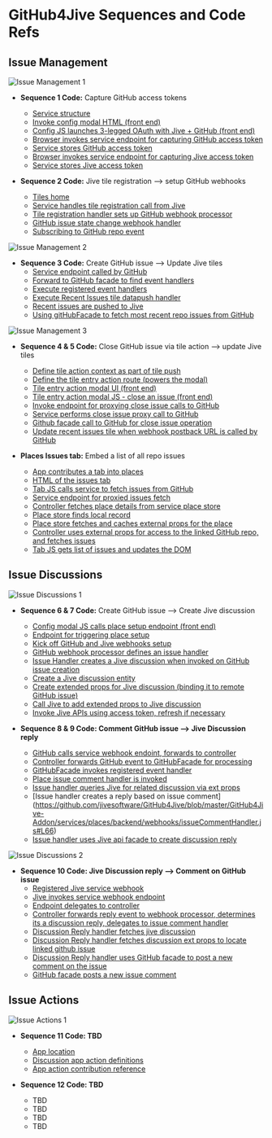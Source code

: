 # GitHub4Jive Sequences and Code Refs

## Issue Management

![](https://github.com/jivesoftware/GitHub4Jive/blob/master/GitHub4Jive-Addon/images/issues1.jpg "Issue Management 1")

* **Sequence 1 Code:** Capture GitHub access tokens
  * [Service structure](https://github.com/jivesoftware/GitHub4Jive/blob/master/GitHub4Jive-Addon)
  * [Invoke config modal HTML (front end)](https://github.com/jivesoftware/GitHub4Jive/blob/master/GitHub4Jive-Addon/public/configuration.html)
  * [Config JS launches 3-legged OAuth with Jive + GitHub (front end)](https://github.com/jivesoftware/GitHub4Jive/blob/master/GitHub4Jive-Addon/public/javascripts/configurePlace.js#L199)
  * [Browser invokes service endpoint for capturing GitHub access token](https://github.com/jivesoftware/GitHub4Jive/blob/master/GitHub4Jive-Addon/services/github/backend/routes/gitHubEndpoints.js#L102)
  * [Service stores GitHub access token](https://github.com/jivesoftware/GitHub4Jive/blob/master/GitHub4Jive-Addon/services/github/backend/gitHubOAuthController.js#L42)
  * [Browser invokes service endpoint for capturing Jive access token](https://github.com/jivesoftware/GitHub4Jive/blob/master/GitHub4Jive-Addon/services/jive/backend/routes/jiveEndpoints.js)
  * [Service stores Jive access token](https://github.com/jivesoftware/GitHub4Jive/blob/master/GitHub4Jive-Addon/services/jive/backend/jiveOAuthController.js)

* **Sequence 2 Code:** Jive tile registration --> setup GitHub webhooks
  * [Tiles home](https://github.com/jivesoftware/GitHub4Jive/tree/master/GitHub4Jive-Addon/tiles)
  * [Service handles tile registration call from Jive](https://github.com/jivesoftware/GitHub4Jive/blob/master/GitHub4Jive-Addon/tiles/github-issues-recent/backend/controller.js#L54)
  *  [Tile registration handler sets up GitHub webhook processor](https://github.com/jivesoftware/GitHub4Jive/blob/master/GitHub4Jive-Addon/tiles/github-issues-recent/backend/webhooks/webhookProcessor.js)
  * [GitHub issue state change webhook handler](https://github.com/jivesoftware/GitHub4Jive/blob/master/GitHub4Jive-Addon/tiles/github-issues-recent/backend/webhooks/issueHandler.js)
  *  [Subscribing to GitHub repo event](https://github.com/jivesoftware/GitHub4Jive/blob/master/GitHub4Jive-Addon/lib/github4jive/gitHubFacade.js#L211)

![](https://github.com/jivesoftware/GitHub4Jive/blob/master/GitHub4Jive-Addon/images/issues2.jpg "Issue Management 2")

* **Sequence 3 Code:** Create GitHub issue --> Update Jive tiles
  * [Service endpoint called by GitHub](https://github.com/jivesoftware/GitHub4Jive/blob/master/GitHub4Jive-Addon/services/github/backend/routes/gitHubEndpoints.js#L28)
  * [Forward to GitHub facade to find event handlers](https://github.com/jivesoftware/GitHub4Jive/blob/master/GitHub4Jive-Addon/services/github/backend/gitHubController.js#L40)
  * [Execute registered event handlers](https://github.com/jivesoftware/GitHub4Jive/blob/master/GitHub4Jive-Addon/lib/github4jive/gitHubFacade.js#L306)
  * [Execute Recent Issues tile datapush handler](https://github.com/jivesoftware/GitHub4Jive/blob/master/GitHub4Jive-Addon/tiles/github-issues-recent/backend/webhooks/issueHandler.js#L38)
  * [Recent issues are pushed to Jive](https://github.com/jivesoftware/GitHub4Jive/blob/master/GitHub4Jive-Addon/tiles/github-issues-recent/backend/tileInstanceProcessor.js)
  * [Using gitHubFacade to fetch most recent repo issues from GitHub](https://github.com/jivesoftware/GitHub4Jive/blob/master/GitHub4Jive-Addon/lib/github4jive/gitHubFacade.js#L125)
  
![](https://github.com/jivesoftware/GitHub4Jive/blob/master/GitHub4Jive-Addon/images/issues3.jpg "Issue Management 3")

* **Sequence 4 & 5 Code:** Close GitHub issue via tile action --> update Jive tiles
  * [Define tile action context as part of tile push](https://github.com/jivesoftware/GitHub4Jive/blob/master/GitHub4Jive-Addon/tiles/github-issues-recent/backend/tileInstanceProcessor.js#L77)
  * [Define the tile entry action route (powers the modal)](https://github.com/jivesoftware/GitHub4Jive/blob/master/GitHub4Jive-Addon/tiles/github-issues-recent/backend/routes/action/get.js)
  * [Tile entry action modal UI (front end)](https://github.com/jivesoftware/GitHub4Jive/blob/master/GitHub4Jive-Addon/tiles/github-issues-recent/public/action.html)
  * [Tile entry action modal JS - close an issue (front end)](https://github.com/jivesoftware/GitHub4Jive/blob/master/GitHub4Jive-Addon/tiles/github-issues-recent/public/javascripts/action.js#L84)
  * [Invoke endpoint for proxying close issue calls to GitHub](https://github.com/jivesoftware/GitHub4Jive/blob/master/GitHub4Jive-Addon/services/github/backend/routes/gitHubEndpoints.js#L66)
  * [Service performs close issue proxy call to GitHub](https://github.com/jivesoftware/GitHub4Jive/blob/master/GitHub4Jive-Addon/services/github/backend/gitHubController.js#L143)
  * [Github facade call to GitHub for close issue operation](https://github.com/jivesoftware/GitHub4Jive/blob/master/GitHub4Jive-Addon/lib/github4jive/gitHubFacade.js#L158)
  * [Update recent issues tile when webhook postback URL is called by GitHub](https://github.com/jivesoftware/GitHub4Jive/blob/master/GitHub4Jive-Addon/services/places/backend/webhooks/issueHandler.js)

* **Places Issues tab:** Embed a list of all repo issues
  * [App contributes a tab into places](https://github.com/jivesoftware/GitHub4Jive/blob/master/GitHub4Jive-Addon/apps/GitHub4Jive/public/app.xml#L101)
  * [HTML of the issues tab](https://github.com/jivesoftware/GitHub4Jive/blob/master/GitHub4Jive-Addon/apps/GitHub4Jive/public/place-tab.html)
  * [Tab JS calls service to fetch issues from GitHub](https://github.com/jivesoftware/GitHub4Jive/blob/master/GitHub4Jive-Addon/apps/GitHub4Jive/public/javascripts/actions/place-tab.js#L23)
  * [Service endpoint for proxied issues fetch](https://github.com/jivesoftware/GitHub4Jive/blob/master/GitHub4Jive-Addon/services/github/backend/routes/gitHubEndpoints.js#L52)
  * [Controller fetches place details from service place store](https://github.com/jivesoftware/GitHub4Jive/blob/master/GitHub4Jive-Addon/services/github/backend/gitHubController.js#L84)
  * [Place store finds local record](https://github.com/jivesoftware/GitHub4Jive/blob/master/GitHub4Jive-Addon/lib/github4jive/placeStore.js#L115)
  * [Place store fetches and caches external props for the place](https://github.com/jivesoftware/GitHub4Jive/blob/master/GitHub4Jive-Addon/lib/github4jive/placeStore.js#L79)
  * [Controller uses external props for access to the linked GitHub repo, and fetches issues](https://github.com/jivesoftware/GitHub4Jive/blob/master/GitHub4Jive-Addon/services/github/backend/gitHubController.js#L86)
  * [Tab JS gets list of issues and updates the DOM](https://github.com/jivesoftware/GitHub4Jive/blob/master/GitHub4Jive-Addon/apps/GitHub4Jive/public/javascripts/actions/place-tab.js#L30)

## Issue Discussions

![](https://github.com/jivesoftware/GitHub4Jive/blob/master/GitHub4Jive-Addon/images/discussions1.jpg "Issue Discussions 1")

* **Sequence 6 & 7 Code:** Create GitHub issue --> Create Jive discussion
  * [Config modal JS calls place setup endpoint (front end)](https://github.com/jivesoftware/GitHub4Jive/blob/master/GitHub4Jive-Addon/public/javascripts/configurePlace.js#L255)
  * [Endpoint for triggering place setup](https://github.com/jivesoftware/GitHub4Jive/blob/master/GitHub4Jive-Addon/services/places/backend/routes/placeEndpoints.js#L22)
  * [Kick off GitHub and Jive webhooks setup](https://github.com/jivesoftware/GitHub4Jive/blob/master/GitHub4Jive-Addon/services/places/backend/placeController.js#L80)
  * [GitHub webhook processor defines an issue handler](https://github.com/jivesoftware/GitHub4Jive/blob/master/GitHub4Jive-Addon/services/places/backend/webhooks/webhookProcessor.js)
  * [Issue Handler creates a Jive discussion when invoked on GitHub issue creation](https://github.com/jivesoftware/GitHub4Jive/blob/master/GitHub4Jive-Addon/services/places/backend/webhooks/issueHandler.js#L51)
  *  [Create a Jive discussion entity](https://github.com/jivesoftware/GitHub4Jive/blob/master/GitHub4Jive-Addon/lib/github4jive/JiveContentBuilder.js#L88)
  *  [Create extended props for Jive discussion (binding it to remote GitHub issue)](https://github.com/jivesoftware/GitHub4Jive/blob/master/GitHub4Jive-Addon/services/places/backend/webhooks/issueHandler.js#L70)
  * [Call Jive to add extended props to Jive discussion](https://github.com/jivesoftware/GitHub4Jive/blob/master/GitHub4Jive-Addon/lib/github4jive/JiveApiFacade.js#L229)
  * [Invoke Jive APIs using access token, refresh if necessary](https://github.com/jivesoftware/jive-sdk/blob/master/jive-sdk-api/lib/community/community.js#L226)

* **Sequence 8 & 9 Code: Comment GitHub issue --> Jive Discussion reply**
  * [GitHub calls service webhook endoint, forwards to controller](https://github.com/jivesoftware/GitHub4Jive/blob/master/GitHub4Jive-Addon/services/github/backend/routes/gitHubEndpoints.js#L28)
  * [Controller forwards GitHub event to GitHubFacade for processing](https://github.com/jivesoftware/GitHub4Jive/blob/master/GitHub4Jive-Addon/services/github/backend/gitHubController.js#L40)
  * [GitHubFacade invokes registered event handler](https://github.com/jivesoftware/GitHub4Jive/blob/master/GitHub4Jive-Addon/lib/github4jive/gitHubFacade.js#L306)
  * [Place issue comment handler is invoked](https://github.com/jivesoftware/GitHub4Jive/blob/master/GitHub4Jive-Addon/services/places/backend/webhooks/issueCommentHandler.js#L42)
  * [Issue handler queries Jive for related discussion via ext props](https://github.com/jivesoftware/GitHub4Jive/blob/master/GitHub4Jive-Addon/lib/github4jive/helpers.js#L18)
  * [Issue handler creates a reply based on issue comment] (https://github.com/jivesoftware/GitHub4Jive/blob/master/GitHub4Jive-Addon/services/places/backend/webhooks/issueCommentHandler.js#L66)
  * [Issue handler uses Jive api facade to create discussion reply](https://github.com/jivesoftware/GitHub4Jive/blob/master/GitHub4Jive-Addon/lib/github4jive/JiveApiFacade.js#L208)

![](https://github.com/jivesoftware/GitHub4Jive/blob/master/GitHub4Jive-Addon/images/discussions2.jpg "Issue Discussions 2")

* **Sequence 10 Code: Jive Discussion reply --> Comment on GitHub issue**
  * [Registered Jive service webhook](https://github.com/jivesoftware/GitHub4Jive/blob/master/GitHub4Jive-Addon/services/places/backend/placeController.js#L107) 
  * [Jive invokes service webhook endpoint](https://github.com/jivesoftware/GitHub4Jive/blob/master/GitHub4Jive-Addon/services/jive/backend/routes/jiveEndpoints.js#L27)
  * [Endpoint delegates to controller](https://github.com/jivesoftware/GitHub4Jive/blob/master/GitHub4Jive-Addon/services/jive/backend/jiveController.js#L30)
  * [Controller forwards reply event to webhook processor, determines its a discussion reply, delegates to issue comment handler](https://github.com/jivesoftware/GitHub4Jive/blob/master/GitHub4Jive-Addon/services/jive/backend/webhooks/webhookProcessor.js#L74)
  * [Discussion Reply handler fetches jive discussion](https://github.com/jivesoftware/GitHub4Jive/blob/master/GitHub4Jive-Addon/services/jive/backend/webhooks/jiveCommentHandler.js#L38)
  * [Discussion Reply handler fetches discussion ext props to locate linked github issue](https://github.com/jivesoftware/GitHub4Jive/blob/master/GitHub4Jive-Addon/services/jive/backend/webhooks/jiveCommentHandler.js#L47)
  * [Discussion Reply handler uses GitHub facade to post a new comment on the issue](https://github.com/jivesoftware/GitHub4Jive/blob/master/GitHub4Jive-Addon/services/jive/backend/webhooks/jiveCommentHandler.js#L59)
  * [GitHub facade posts a new issue comment](https://github.com/jivesoftware/GitHub4Jive/blob/master/GitHub4Jive-Addon/lib/github4jive/gitHubFacade.js#L191)

## Issue Actions

![](https://github.com/jivesoftware/GitHub4Jive/blob/master/GitHub4Jive-Addon/images/actions1.jpg "Issue Actions 1")

* **Sequence 11 Code: TBD**
  * [App location](https://github.com/jivesoftware/GitHub4Jive/tree/master/GitHub4Jive-Addon/apps/GitHub4Jive/public)
  * [Discussion app action definitions](https://github.com/jivesoftware/GitHub4Jive/blob/master/GitHub4Jive-Addon/apps/GitHub4Jive/public/app.xml#L59)
  * [App action contribution reference](https://community.jivesoftware.com/docs/DOC-114464)

* **Sequence 12 Code: TBD**
  * TBD
  * TBD
  * TBD
  * TBD
